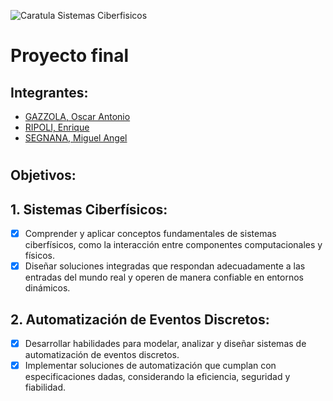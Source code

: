 

![Caratula Sistemas Ciberfisicos](https://github.com/guelo2019/Sistemas-Ciberfisico---Proyecto-Final/assets/46485082/ac6a776a-db37-4186-93d5-7699ca5dcc99)

# Proyecto final

## Integrantes:

- [GAZZOLA, Oscar Antonio](https://github.com/OscarAGazzola )
- [RIPOLI, Enrique](https://github.com/enriqueripoli)
- [SEGNANA, Miguel Angel](https://github.com/guelo2019 )

#
## Objetivos: 

## 1. **Sistemas Ciberfísicos:** 
- [x] Comprender y aplicar conceptos fundamentales de sistemas ciberfísicos, como la interacción entre componentes computacionales y físicos. 
- [x] Diseñar soluciones integradas que respondan adecuadamente a las entradas del mundo real y operen de manera confiable en entornos dinámicos.
 
## 2. **Automatización de Eventos Discretos:** 
- [x] Desarrollar habilidades para modelar, analizar y diseñar sistemas de automatización de eventos discretos. 
- [x] Implementar soluciones de automatización que cumplan con especificaciones dadas, considerando la eficiencia, seguridad y fiabilidad. 

##
##
##




